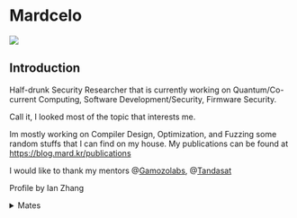 # Mardcelo 

![](https://komarev.com/ghpvc/?username=Mardcelo&color=green)
## Introduction

Half-drunk Security Researcher that is currently working on Quantum/Co-current Computing, Software Development/Security, Firmware Security. 

Call it, I looked most of the topic that interests me. 

Im mostly working on Compiler Design, Optimization, and Fuzzing some random stuffs that I can find on my house. My publications can be found at 
https://blog.mard.kr/publications

I would like to thank my mentors @[Gamozolabs](https://github.com/gamozolabs), @[Tandasat](https://github.com/tandasat)


Profile by Ian Zhang
<details>
  <summary>Mates</summary>

They are way better than having a girlfriend to be honest
- [0xAanon](https://github.com/yesmanno/) 
- [Snowcrash](https://github.com/7etsuo) 
- [Nop](https://github.com/nop-tech/) 
- [Thorn](https://github.com/GuildedThorn/)
- [Bakki](https://github.com/shubakki/)
- [Niko](https://github.com/Exploitables/)
- [tr3sp4ss3r](https://github.com/tr3sp4ss3rexe/)
- [Shelldon](https://github.com/Sh3lldon/)
- [nanaisu](https://github.com/Sq00ky/)
- [Jord 🐸](https://github.com/iilegacyyii/)
- [Szymex](https://github.com/szymex73/)
- [Xephora](https://github.com/xephora/)
- [Kozmer](https://github.com/kozmer/)
- [Jazzzooo](https://github.com/jazzzooo/)  
